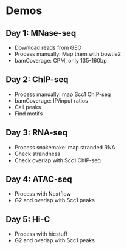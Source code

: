 # Demos

## Day 1: MNase-seq

- Download reads from GEO 
- Process manually: Map them with bowtie2
- bamCoverage: CPM, only 135-160bp

## Day 2: ChIP-seq

- Process manually: map Scc1 ChIP-seq
- bamCoverage: IP/input ratios
- Call peaks
- Find motifs

## Day 3: RNA-seq

- Process snakemake: map stranded RNA 
- Check strandness
- Check overlap with Scc1 ChIP-seq 

## Day 4: ATAC-seq 

- Process with Nextflow
- G2 and overlap with Scc1 peaks

## Day 5: Hi-C

- Process with hicstuff
- G2 and overlap with Scc1 peaks